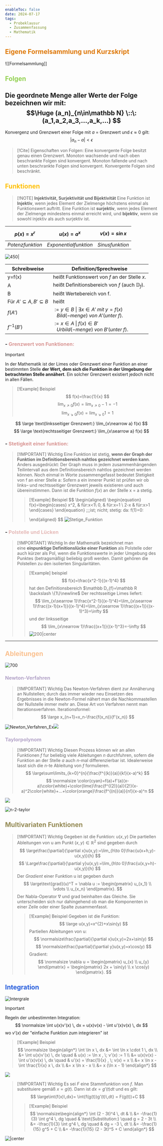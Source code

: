 ```yaml
---
enableToc: false
date: 2024-07-17
tags:
  - Probeklausur
  - Zusammenfassung
  - Mathematik
---
```


## <font color="#de7802">Eigene Formelsammlung und Kurzskript</font>

![[Formelsammlung]]

## <font color="#92d050">Folgen</font>

Die geordnete Menge aller Werte der Folge bezeichnen wir mit:
$$\Huge
(a_n)_{n\in\mathbb N} \::\: (a_1,a_2,a_3,...,a_k,...)
$$
---
Konvergenz und Grenzwert einer Folge mit $a$ = Grenzwert und $\epsilon\approx0$ gilt:
$$
|a_n-a|<\epsilon
$$

> [!Cite]  Eigenschaften von Folgen:
> Eine konvergente Folge besitzt genau einen Grenzwert.
> Monoton wachsende und nach oben beschrankte Folgen sind konvergent.
> Monoton fallende und nach unten beschrankte Folgen sind konvergent.
> Konvergente Folgen sind beschränkt.

## <font color="#ffc000">Funktionen</font>
> [!NOTE] **Injektivität, Surjektivität und Bijektivität**
> Eine Funktion ist **Injektiv**, wenn jedes Element der Zielmenge höchstens einmal als Funktionswert auftritt.
> Eine Funktion ist **surjektiv**, wenn jedes Element der Zielmenge mindestens einmal erreicht wird, und **bijektiv**, wenn sie sowohl injektiv als auch surjektiv ist.
 
| $$p(x)=x^r$$     | $$u(x)=a^x$$          | $$v(x)=sin\,x$$ |
| ---------------- | --------------------- | --------------- |
| $Potenzfunktion$ | $Exponentialfunktion$ | $Sinusfunktion$ |

![450|](funktionen.png)

| Schreibweise                       | Definition/Sprechweise                                                                                  |
| ---------------------------------- | ------------------------------------------------------------------------------------------------------- |
| y=f(x)                             | heißt Funktionswert von $f$ an der Stelle $x$.                                                          |
| A                                  | heißt Definitionsbereich von $f$ (auch $\mathbb D_f$).                                                  |
| B                                  | heißt Wertebereich von f.                                                                               |
| Für $A'\subseteq A, B'\subseteq B$ | heißt                                                                                                   |
| $f(A')$                            | $:= {y\in B \:\vert\: \exists x \in A' \;mit\; y=f(x)}$<br>$\;\;\;Bild (-menge)\; von\; A'(unter\; f).$ |
| $f^{-1}(B')$                       | $:={x \in A \;\vert\; f(x)\in B'}$<br>$\;\;\; Urbild (-menge)\; von\; B'(unter\; f).$                   |


### - <font color="#d99694">Grenzwert von Funktionen:</font>

> [!IMPORTANT]
> In der Mathematik ist der Limes oder Grenzwert einer Funktion an einer bestimmten Stelle **der Wert, dem sich die Funktion in der Umgebung der betrachteten Stelle annähert**. Ein solcher Grenzwert existiert jedoch nicht in allen Fällen.
>> [!Example] Beispiel
>>$$
>>f(x)=\frac{1}{x}
>>$$
>> $$
>> \lim_{x\nearrow 0} f(x)=\lim_{x\nearrow 0}-1=-1 
>> $$
>> $$
>> \lim_{x\searrow 0} f(x)=\lim_{x\searrow 0}1=1
>> $$

$$
\large \text{linksseitiger Grenzwert:} \lim_{x\nearrow a} f(x)
$$
$$
\large \text{rechtsseitiger Grenzwert:} \lim_{x\searrow a} f(x)
$$

### - <font color="#d99694">Stetigkeit einer funktion:</font>
> [!IMPORTANT] Wichtig
> Eine Funktion ist stetig, **wenn der Graph der Funktion im Definitionsbereich nahtlos gezeichnet werden kann**. Anders ausgedrückt: Der Graph muss in jedem zusammenhängenden Teilintervall aus dem Definitionsbereich nahtlos gezeichnet werden können.
>Noch einmal in Worte zusammengefasst bedeutet Stetigkeit von f an einer Stelle a: Sofern a ein innerer Punkt ist prüfen wir ob links– und rechtsseitiger Grenzwert jeweils existieren und auch übereinstimmen. Dann ist die Funktion $f(x)$ an der Stelle x = a stetig.
>>[!Example] Beispiel
>>$$
>>\begin{aligned}
>>\begin{equation}
>>  f(x)=\begin{cases}
>>    x^2, & für\:x<1\\
>>    0, & für\:x=1 \\
>>    2-x & für\:x>1
>>  \end{cases}
>>\end{equation} \;\;\;ist\; nicht\; stetig\: da\: f(1)=0\:
>>
>>\end{aligned}
>>$$
>>![Stetige_Funktion](Stetige_Funktion.png)



### - <font color="#e5b9b7">Polstelle und Lücken</font>

> [!IMPORTANT] Wichtig
> In der Mathematik bezeichnet man eine **einpunktige Definitionslücke einer Funktion** als Polstelle oder auch kürzer als Pol, wenn die Funktionswerte in jeder Umgebung des Punktes (betragsmäßig) beliebig groß werden. Damit gehören die Polstellen zu den isolierten Singularitäten.
>> [!Example] beispiel
>> $$
>> f(x)=\frac{x^2-1}{(x-1)^4}
>> $$
>> hat den Definitionsbereich $\mathbb D_{f}=\mathbb R \backslash \{1\}\newline$
>> Der rechtsseitige Limes liefert:
>> $$
>> \lim_{x\searrow 1}\frac{x^2-1}{(x-1)^4}=\lim_{x\searrow 1}\frac{(x-1)(x+1)}{(x-1)^4}=\lim_{x\searrow 1}\frac{(x+1)}{(x-1)^3}=\infty
>> $$
>> und der linksseitige 
>> $$
>> \lim_{x\nearrow 1}\frac{(x+1)}{(x-1)^3}=-\infty
>> $$
>> ![200|center](Pollstelle.png)



<hr class="do-not-print" style="page-break-after:always;"/>

## <font color="#fac08f">Ableitungen</font>

![700](Ableitungen.png)

### <font color="#b2a2c7">Newton-Verfahren</font>
> [!IMPORTANT] Wichtig
> Das Newton-Verfahren dient zur Annäherung an Nullstellen; durch das immer wieder neu Einsetzen des Ergebnisses in die Newton-Formel nähert man die Nachkommastellen der Nullstelle immer mehr an. Diese Art von Verfahren nennt man Iterationsverfahren.
> Iterationsformel:
> $$
> \large x_{n+1}=x_n-\frac{f(x_n)}{f'(x_n)}
> $$

![Newton_Verfahren_Ex](Newton_Verfahren_Ex.png)![](NewtonIteration_Ani.gif)

### <font color="#b2a2c7">Taylorpolynom</font>

>[!IMPORTANT] Wichtig
>Diesen Prozess können wir an allen Funktionen $f$ fur beliebig viele Ableitungen $n$ durchfuhren, sofern die Funktion an der Stelle $a$ auch $n$-mal differenzierbar ist. Idealerweise lasst sich die $n$-te Ableitung von $f$ formulieren.
>$$
>\large\sum\limits_{k=0}^{n}{\frac{f^{(k)}(a)}{k!}(x-a)^k}
>$$
>$$
>\normalsize \color{cyan}=f(a)+f'(a)(x-a)\color{white}+\color{lime}\frac{f^{(2)}(a)}{2!}(x-a)^2\color{white}+...+\color{orange}\frac{f^{(n)}(a)}{n!}(x-a)^n
>$$

![](https://www.youtube.com/watch?v=urPIxvNBXF0)

![n-2-taylor](n-2-taylor.gif)
## <font color="#938953">Multivariaten Funktionen</font>

> [!IMPORTANT] Wichtig
> Gegeben ist die Funktion: $u(x,y)$
> Die partiellen Ableitungen von u am Punkt $(x, y) \in \mathbb R^2$ sind gegeben durch
> $$
> \large\frac{\partial}{\partial x}u(x,y):=\lim_{h\to 0}\frac{u(x+h,y)-u(x,y)}{h}
> $$
> $$
> \Large\frac{\partial}{\partial y}u(x,y):=\lim_{h\to 0}\frac{u(x,y+h)-u(x,y)}{h}
> $$
> Der *Gradient* einer Funktion u ist gegeben durch
> $$
> \large\text{grad}(u)^T = \nabla u := \begin{pmatrix} u_{x_1} \\ \vdots \\ u_{x_n} \end{pmatrix}.
> $$
> Der Nabla-Operator $\nabla$ und grad beinhalten das Gleiche. Sie unterscheiden sich nur dahingehend ob man die Komponenten in einer Zeile oder einer Spalte zusammenfasst.
> > [!Example] Beispiel
>> Gegeben ist die Funktion:
>>$$
>>\large u(x,y)=x^{2}+x\sin(y)
>>$$
>>Partiellen Ableitungen von u:
>>$$
>>\normalsize\frac{\partial}{\partial x}u(x,y)=2x+\sin(y)
>>$$
>>$$
>>\normalsize\frac{\partial}{\partial y}u(x,y)=x\cos(y)
>>$$
>> Gradient: 
>> $$
>> \normalsize \nabla u = \begin{pmatrix} u_{x} \\ u_{y} \end{pmatrix} = \begin{pmatrix} 2x + \sin(y) \\ x \cos(y) \end{pmatrix}. 
>> $$



## <font color="#245bdb">Integration</font>

![Intergrale](Intergrale.png)

> [!IMPORTANT] 
> Regeln der unbestimmten Integration:
> $$
> \normalsize \int u(x)v'(x) \, dx = u(x)v(x) - \int u'(x)v(x) \, dx 
> $$
>wo $v'(x)$ der "einfache Funktion zum integrieren" ist
>> [!Example] Beispiel
>>$$
>>\normalsize
>>\begin{align*}
>>\int \ln x \, dx &= \int \ln x \cdot 1 \, dx \\
>>&= \int u(x)v'(x) \, dx \quad & u(x) := \ln x , \; v'(x) := 1 \\
>>&= u(x)v(x) - \int u'(x)v(x) \, dx \quad & u'(x) = \frac{1}{x} , \; v(x) = x \\
>>&= x \ln x - \int \frac{1}{x} x \, dx \\
>>&= x \ln x - x \\
>>&= x (\ln x - 1)
>>\end{align*}
>>$$

![](https://www.youtube.com/watch?v=UfbXbij5LW8)

> [!IMPORTANT] Wichtig
> Es sei $F$ eine Stammfunktion von $f$. Man substituiere gemäß $x = g(t)$. Dann ist $dx = g ′ (t) dt$ und es gilt:
>$$
>\large\int{f(x)\,dx}= \int{f(g(t))g'(t)\,dt} = F(g(t))+C
>$$
>> [!Example] Beispiel 
>>$$
>>\normalsize\begin{align*}
>>\int (2 - 3t)^4 \, dt & \\
>>&= -\frac{1}{3} \int g^4 \, dg \quad & \text{Substitution:} \quad g = 2 - 3t \\
>>&= -\frac{1}{3} \int g^4 \, dg \quad & dg = -3 \, dt \\
>>&= -\frac{1}{15} g^5 + C \\
>>&= -\frac{1}{15} (2 - 3t)^5 + C
>>\end{align*}
>>$$

![|center](https://youtu.be/rKGlE4av4-c)
